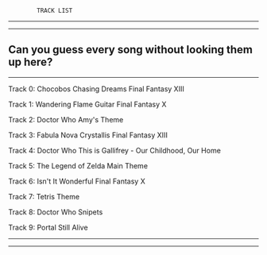 			
			TRACK LIST

---------------------------------------------------------
---------------------------------------------------------
Can you guess every song without looking them up here?
---------------------------------------------------------
---------------------------------------------------------

Track 0: Chocobos Chasing Dreams Final Fantasy XIII

Track 1: Wandering Flame Guitar Final Fantasy X

Track 2: Doctor Who Amy's Theme

Track 3: Fabula Nova Crystallis Final Fantasy XIII

Track 4: Doctor Who This is Gallifrey - Our Childhood, Our Home

Track 5: The Legend of Zelda Main Theme

Track 6: Isn't It Wonderful Final Fantasy X

Track 7: Tetris Theme

Track 8: Doctor Who Snipets

Track 9: Portal Still Alive 

---------------------------------------------------------
---------------------------------------------------------
